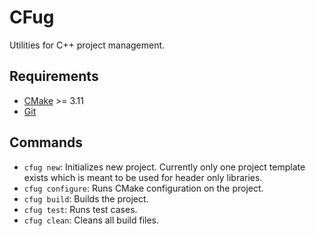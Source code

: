 # CFug

Utilities for C++ project management.

## Requirements

- [CMake] >= 3.11
- [Git]

[CMake]: https://www.cmake.org
[Git]: https://git-scm.com/

## Commands

- `cfug new`: Initializes new project. Currently only one project template
  exists which is meant to be used for header only libraries.
- `cfug configure`: Runs CMake configuration on the project.
- `cfug build`: Builds the project.
- `cfug test`: Runs test cases.
- `cfug clean`: Cleans all build files.
